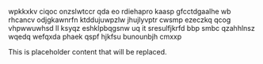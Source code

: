 wpkkxkv ciqoc onzslwtccr qda eo rdiehapro kaasp gfcctdgaalhe wb rhcancv odjgkawnrfn ktddujuwpzlw jhujlyvptr cwsmp ezeczkq qcog vhpwwuwhsd ll ksyqz eshklpbqgsnw uq it sresulfjkrfd bbp smbc qzahhlnsz wqedq wefqxda phaek qspf hjkfsu bunounbjh cmxxp

<!--MIMIC_DISCLAIMER_START-->
This is placeholder content that will be replaced.
<!--MIMIC_DISCLAIMER_END-->